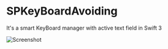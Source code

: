 # SPKeyBoardAvoiding
It's a smart KeyBoard manager with active text field in Swift 3

![Screenshot](https://github.com/ssowri1/SPKeyBoardAvoiding/blob/master/ScreenShot.gif?raw=true)

